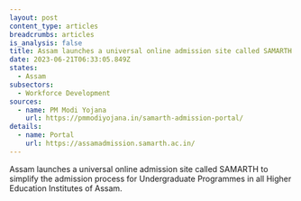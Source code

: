 ```yaml
---
layout: post
content_type: articles
breadcrumbs: articles
is_analysis: false
title: Assam launches a universal online admission site called SAMARTH
date: 2023-06-21T06:33:05.849Z
states:
  - Assam
subsectors:
  - Workforce Development
sources:
  - name: PM Modi Yojana
    url: https://pmmodiyojana.in/samarth-admission-portal/
details:
  - name: Portal
    url: https://assamadmission.samarth.ac.in/
---
```

Assam launches a universal online admission site called SAMARTH to simplify the admission process for Undergraduate Programmes in all Higher Education Institutes of Assam.